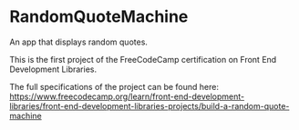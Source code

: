 # RandomQuoteMachine

An app that displays random quotes.

This is the first project of the FreeCodeCamp certification on Front End Development Libraries.

The full specifications of the project can be found here: https://www.freecodecamp.org/learn/front-end-development-libraries/front-end-development-libraries-projects/build-a-random-quote-machine
